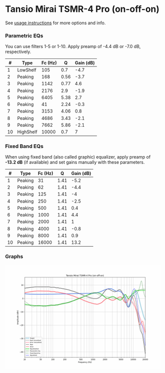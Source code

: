 # Tansio Mirai TSMR-4 Pro (on-off-on)
See [usage instructions](https://github.com/jaakkopasanen/AutoEq#usage) for more options and info.

### Parametric EQs
You can use filters 1-5 or 1-10. Apply preamp of -4.4 dB or -7.0 dB, respectively.

|   # | Type      |   Fc (Hz) |    Q |   Gain (dB) |
|-----|-----------|-----------|------|-------------|
|   1 | LowShelf  |       105 | 0.7  |        -4.7 |
|   2 | Peaking   |       168 | 0.56 |        -3.7 |
|   3 | Peaking   |      1142 | 0.77 |         4.6 |
|   4 | Peaking   |      2176 | 2.9  |        -1.9 |
|   5 | Peaking   |      6405 | 5.38 |         2.7 |
|   6 | Peaking   |        41 | 2.24 |        -0.3 |
|   7 | Peaking   |      3153 | 4.06 |         0.8 |
|   8 | Peaking   |      4686 | 3.43 |        -2.1 |
|   9 | Peaking   |      7662 | 5.86 |        -2.1 |
|  10 | HighShelf |     10000 | 0.7  |         7   |

### Fixed Band EQs
When using fixed band (also called graphic) equalizer, apply preamp of **-13.2 dB** (if available) and set gains manually with these parameters.

|   # | Type    |   Fc (Hz) |    Q |   Gain (dB) |
|-----|---------|-----------|------|-------------|
|   1 | Peaking |        31 | 1.41 |        -5.2 |
|   2 | Peaking |        62 | 1.41 |        -4.4 |
|   3 | Peaking |       125 | 1.41 |        -4   |
|   4 | Peaking |       250 | 1.41 |        -2.5 |
|   5 | Peaking |       500 | 1.41 |         0.4 |
|   6 | Peaking |      1000 | 1.41 |         4.4 |
|   7 | Peaking |      2000 | 1.41 |         1   |
|   8 | Peaking |      4000 | 1.41 |        -0.8 |
|   9 | Peaking |      8000 | 1.41 |         0.9 |
|  10 | Peaking |     16000 | 1.41 |        13.2 |

### Graphs
![](./Tansio%20Mirai%20TSMR-4%20Pro%20(on-off-on).png)
